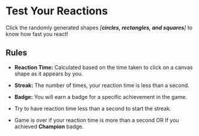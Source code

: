 # Test Your Reactions
Click the randomly generated shapes *[**circles, rectangles, and squares**]* to know how fast you react!

## Rules
- **Reaction Time:** Calculated based on the time taken to click on a canvas shape as it appears by you.

- **Streak:** The number of times, your reaction time is less than a second.

- **Badge:** You will earn a badge for a specific achievement in the game.

- Try to have reaction time less than a second to start the streak.

- Game is over if your reaction time is more than a second OR If you achieved **Champion** badge.



